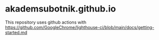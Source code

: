 # akademsubotnik.github.io
This repository uses github actions with https://github.com/GoogleChrome/lighthouse-ci/blob/main/docs/getting-started.md 


<!--START_SECTION:activity-->
